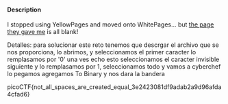 
#### Description

I stopped using YellowPages and moved onto WhitePages... but [the page they gave me](https://jupiter.challenges.picoctf.org/static/fa4a277cfa846e07a5981d8a19288a2e/whitepages.txt) is all blank!

Detalles: para solucionar este reto tenemos que descrgar el archivo que se nos proporciona, lo abrimos, y seleccionamos el primer caracter lo remplasamos por '0' una ves echo esto seleccionamos el caracter invisible siguiente y lo remplasamos por 1, seleccionamos todo y vamos a cyberchef lo pegamos agregamos To Binary y nos dara la bandera


picoCTF{not_all_spaces_are_created_equal_3e2423081df9adab2a9d96afda4cfad6}